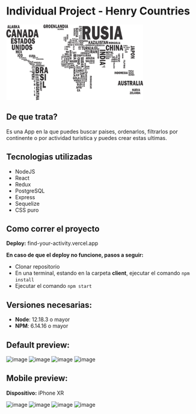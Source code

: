 # Individual Project - Henry Countries

<p align="left">
  <img height="200" src="./countries.png" />
</p>

## De que trata?

Es una App en la que puedes buscar paises, ordenarlos, filtrarlos por continente o por actividad turistica y puedes crear estas ultimas.

## Tecnologias utilizadas

- NodeJS
- React
- Redux
- PostgreSQL
- Express
- Sequelize
- CSS puro

## Como correr el proyecto

__Deploy:__ find-your-activity.vercel.app

__En caso de que el deploy no funcione, pasos a seguir:__
- Clonar repositorio
- En una terminal, estando en la carpeta **client**, ejecutar el comando `npm install`
- Ejecutar el comando `npm start`

## Versiones necesarias:

- __Node__: 12.18.3 o mayor
- __NPM__: 6.14.16 o mayor

## Default preview:
![image](https://user-images.githubusercontent.com/85004434/200719450-ac60e609-37c3-41c9-baad-03f6a225b861.png)
![image](https://user-images.githubusercontent.com/85004434/200719565-a5cdce48-7cef-4d0f-9925-9f1a736f8d8a.png)
![image](https://user-images.githubusercontent.com/85004434/200719711-89554b7e-7637-4736-b5b4-f1d56c447523.png)
![image](https://user-images.githubusercontent.com/85004434/200720841-a84a0c98-0a9f-44bd-9131-8697207a74cf.png)

## Mobile preview:
__Dispositivo:__ iPhone XR


![image](https://user-images.githubusercontent.com/85004434/200721113-750a0108-ffb0-471c-ab61-dafffb344509.png)
![image](https://user-images.githubusercontent.com/85004434/200721029-54205f4e-90f4-47f2-8728-055f8a1a564f.png)
![image](https://user-images.githubusercontent.com/85004434/200720680-34218c4b-2bec-45b2-af94-634650c508dc.png)
![image](https://user-images.githubusercontent.com/85004434/200720781-d2ad4afa-edd4-47b7-b496-47dafd195236.png)


